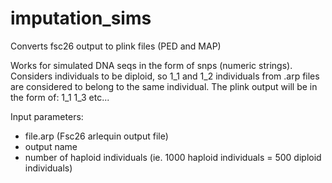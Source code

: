 # imputation_sims

Converts fsc26 output to plink files (PED and MAP)

Works for simulated DNA seqs in the form of snps (numeric strings).
Considers individuals to be diploid, so
1_1 and 1_2 individuals from .arp files are considered to belong to the same individual. The plink output will be in the form of:
1_1
1_3 
etc...

Input parameters:
- file.arp (Fsc26 arlequin output file)
- output name
- number of haploid individuals (ie. 1000 haploid individuals = 500 diploid individuals)
